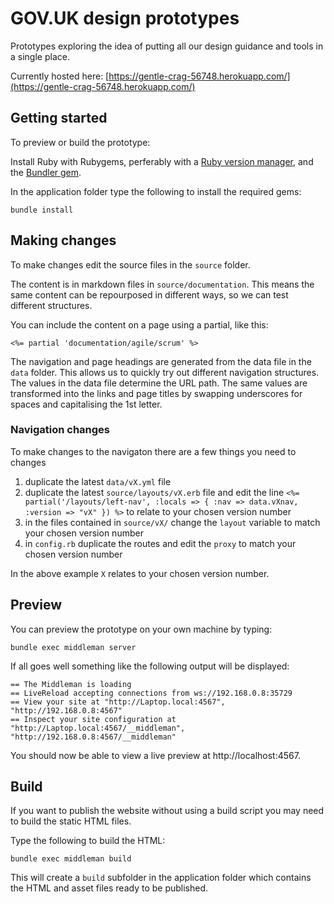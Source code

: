 # GOV.UK design prototypes

Prototypes exploring the idea of putting all our design guidance and tools in a single place.

Currently hosted here: [https://gentle-crag-56748.herokuapp.com/](https://gentle-crag-56748.herokuapp.com/)

## Getting started

To preview or build the prototype:

Install Ruby with Rubygems, perferably with a [Ruby version manager][rvm],
and the [Bundler gem][bundler].

In the application folder type the following to install the required gems:

```
bundle install
```

## Making changes

To make changes edit the source files in the `source` folder.

The content is in markdown files in `source/documentation`. This means the same content can be repourposed in different ways, so we can test different structures.

You can include the content on a page using a partial, like this:

```
<%= partial 'documentation/agile/scrum' %>
```

The navigation and page headings are generated from the data file in the `data` folder. This allows us to quickly try out different navigation structures. The values in the data file determine the URL path. The same values are transformed into the links and page titles by swapping underscores for spaces and capitalising the 1st letter.

### Navigation changes

To make changes to the navigaton there are a few things you need to changes

1. duplicate the latest `data/vX.yml` file 
2. duplicate the latest `source/layouts/vX.erb` file and edit the line `<%= partial('/layouts/left-nav', :locals => { :nav => data.vXnav, :version => "vX" }) %>` to relate to your chosen version number
3. in the files contained in `source/vX/` change the `layout` variable to match your chosen version number
4. in `config.rb` duplicate the routes and edit the `proxy` to match your chosen version number

In the above example `X` relates to your chosen version number.


## Preview

You can preview the prototype on your own machine by typing:

```
bundle exec middleman server
```

If all goes well something like the following output will be displayed:

```
== The Middleman is loading
== LiveReload accepting connections from ws://192.168.0.8:35729
== View your site at "http://Laptop.local:4567", "http://192.168.0.8:4567"
== Inspect your site configuration at "http://Laptop.local:4567/__middleman", "http://192.168.0.8:4567/__middleman"
```

You should now be able to view a live preview at http://localhost:4567.

## Build

If you want to publish the website without using a build script you may need to
build the static HTML files.

Type the following to build the HTML:

```
bundle exec middleman build
```

This will create a `build` subfolder in the application folder which contains
the HTML and asset files ready to be published.

[rvm]: https://www.ruby-lang.org/en/documentation/installation/#managers
[bundler]: http://bundler.io/
